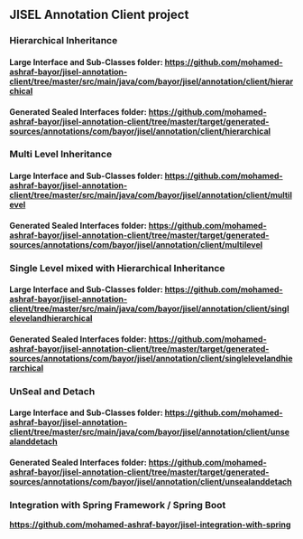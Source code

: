 ## JISEL Annotation Client project

### Hierarchical Inheritance

#### Large Interface and Sub-Classes folder: https://github.com/mohamed-ashraf-bayor/jisel-annotation-client/tree/master/src/main/java/com/bayor/jisel/annotation/client/hierarchical

#### Generated Sealed Interfaces folder: https://github.com/mohamed-ashraf-bayor/jisel-annotation-client/tree/master/target/generated-sources/annotations/com/bayor/jisel/annotation/client/hierarchical

### Multi Level Inheritance

#### Large Interface and Sub-Classes folder: https://github.com/mohamed-ashraf-bayor/jisel-annotation-client/tree/master/src/main/java/com/bayor/jisel/annotation/client/multilevel

#### Generated Sealed Interfaces folder: https://github.com/mohamed-ashraf-bayor/jisel-annotation-client/tree/master/target/generated-sources/annotations/com/bayor/jisel/annotation/client/multilevel

### Single Level mixed with Hierarchical Inheritance

#### Large Interface and Sub-Classes folder: https://github.com/mohamed-ashraf-bayor/jisel-annotation-client/tree/master/src/main/java/com/bayor/jisel/annotation/client/singlelevelandhierarchical

#### Generated Sealed Interfaces folder: https://github.com/mohamed-ashraf-bayor/jisel-annotation-client/tree/master/target/generated-sources/annotations/com/bayor/jisel/annotation/client/singlelevelandhierarchical

### UnSeal and Detach

#### Large Interface and Sub-Classes folder: https://github.com/mohamed-ashraf-bayor/jisel-annotation-client/tree/master/src/main/java/com/bayor/jisel/annotation/client/unsealanddetach

#### Generated Sealed Interfaces folder: https://github.com/mohamed-ashraf-bayor/jisel-annotation-client/tree/master/target/generated-sources/annotations/com/bayor/jisel/annotation/client/unsealanddetach

### Integration with Spring Framework / Spring Boot
[<b>https://github.com/mohamed-ashraf-bayor/jisel-integration-with-spring</b>](https://github.com/mohamed-ashraf-bayor/jisel-integration-with-spring)
